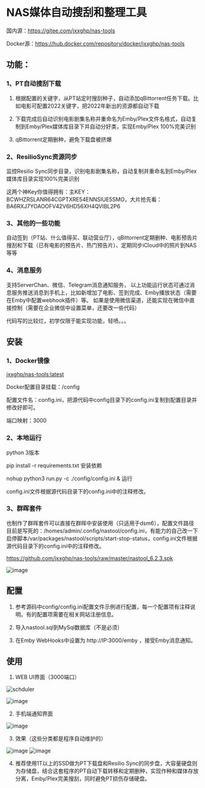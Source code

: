 # NAS媒体自动搜刮和整理工具

国内源：https://gitee.com/jxxghp/nas-tools

Docker源：https://hub.docker.com/repository/docker/jxxghp/nas-tools

## 功能：
### 1、PT自动搜刮下载
1) 根据配置的关键字，从PT站定时搜刮种子，自动添加qBittorrent任务下载。比如电影可配置2022关键字，把2022年新出的资源都自动下载

2) 下载完成后自动识别电影剧集名称并重命名为Emby/Plex文件名格式，自动复制到Emby/Plex媒体库目录下并自动分好类，实现Emby/Plex 100%完美识别

3) qBittorrent定期删种，避免下载盘被挤爆

### 2、ResilioSync资源同步
监控Resilio Sync同步目录，识别电影剧集名称，自动复制并重命名到Emby/Plex媒体库目录实现100%完美识别

这两个神Key你值得拥有：主KEY：BCWHZRSLANR64CGPTXRE54ENNSIUE5SMO，大片抢先看：BA6RXJ7YOAOOFV42V6HD56XH4QVIBL2P6

### 3、其他的一些功能
自动签到（PT站、什么值得买、联动营业厅），qBittorrent定期删种、电影预告片搜刮和下载（已有电影的预告片、热门预告片）、定期同步iCloud中的照片到NAS等等

### 4、消息服务
支持ServerChan、微信、Telegram消息通知服务， 以上功能运行状态可通过消息服务推送消息到手机上，比如新增加了电影、签到完成、Emby播放状态（需要在Emby中配置webhook插件）等。
如果是使用微信渠道，还能实现在微信中直接控制（需要在企业微信中设置菜单，还要改一些代码）

代码写的比较烂，初学仅限于能实现功能，轻喷。。。


## 安装
### 1、Docker镜像
[jxxghp/nas-tools:latest](https://hub.docker.com/repository/docker/jxxghp/nas-tools)

Docker配置目录挂载：/config

配置文件名：config.ini，把源代码中config目录下的config.ini复制到配置目录并修改好即可。

端口映射：3000

### 2、本地运行
python 3版本

pip install -r requirements.txt 安装依赖

nohup python3 run.py -c ./config/config.ini & 运行

config.ini文件根据源代码目录下的config.ini中的注释修改。

### 3、群晖套件
也制作了群晖套件可以直接在群晖中安装使用（只适用于dsm6），配置文件路径目前是写死的：/homes/admin/.config/nastool/config.ini，有能力的自己改一下启停脚本/var/packages/nastool/scripts/start-stop-status，config.ini文件根据源代码目录下的config.ini中的注释修改。

https://github.com/jxxghp/nas-tools/raw/master/nastool_6.2.3.spk

![image](https://user-images.githubusercontent.com/51039935/151724159-ab65105b-52cd-4495-97db-101a2536ffc5.png)



## 配置
1) 参考源码中config/config.ini配置文件示例进行配置，每一个配置项有注释说明。有的配置项需要在相关网站注册信息。

2) 导入nastool.sql到MySql数据库（不是必须）

3) 在Emby WebHooks中设置为 http://IP:3000/emby ，接受Emby消息通知。


## 使用
1) WEB UI界面（3000端口）

![schduler](https://github.com/jxxghp/nas-tools/raw/master/scheduler.png)

![image](https://github.com/jxxghp/nas-tools/raw/master/rss.png)


2) 手机端通知界面

![image](https://user-images.githubusercontent.com/51039935/151723777-14eb0252-4838-4bdb-9089-75393e6af277.png)

3) 效果（这些分类都是程序自动维护的）

![image](https://github.com/jxxghp/nas-tools/raw/master/emby.png)
![image](https://user-images.githubusercontent.com/51039935/151723518-5ee68798-bd24-459a-b99f-43ebe27857e7.png)

4) 推荐使用1T以上的SSD做为PT下载盘和Resilio Sync的同步盘，大容量硬盘则为存储盘，结合这套程序的PT自动下载转移和定期删种，实现作种和媒体存放分离，Emby/Plex完美搜刮，同时避免PT损伤存储硬盘。


